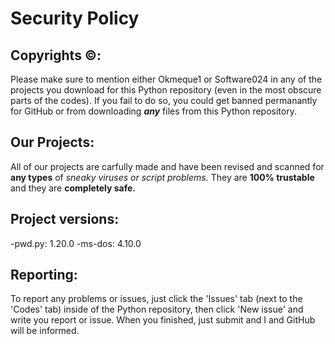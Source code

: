 # Security Policy

## Copyrights ©:

Please make sure to mention either Okmeque1 or Software024 in any of the projects you download for this Python repository (even in the most obscure parts of the codes).
If you fail to do so, you could get banned permanantly for GitHub or from downloading ***any*** files from this Python repository.

## Our Projects:

All of our projects are carfully made and have been revised and scanned for **any types** of *sneaky viruses or script problems.* They are **100% trustable** and they are **completely safe.** 

## Project versions:

-pwd.py: 1.20.0
-ms-dos: 4.10.0

## Reporting:

To report any problems or issues, just click the 'Issues' tab (next to the 'Codes' tab) inside of the Python repository, then click 'New issue' and write you report or issue. When you finished, just submit and I and GitHub will be informed.
